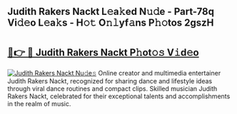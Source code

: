 ## Judith Rakers Nackt L𝚎a𝚔ed N𝚞𝚍e - Part-78q Vi𝚍𝚎o L𝚎a𝚔s - H𝚘𝚝 O𝚗𝚕yf𝚊ns P𝚑𝚘tos 2gszH

# <h2><a href="http://kf9ssn.oniu.top/?m=Judith+Rakers+Nackt">🔗👉 🔴 Judith Rakers Nackt P𝚑ot𝚘𝚜 V𝚒d𝚎o</a></h2>

[![Judith Rakers Nackt Nu𝚍e𝚜](https://i.imgur.com/0qMVB7G.gif)](http://kf9ssn.oniu.top/?m=Judith+Rakers+Nackt)
Online creator and multimedia entertainer Judith Rakers Nackt, recognized for sharing dance and lifestyle ideas through viral dance routines and compact clips. Skilled musician Judith Rakers Nackt, celebrated for their exceptional talents and accomplishments in the realm of music.  
